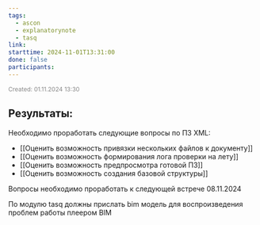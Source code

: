 ```yaml
---
tags:
  - ascon
  - explanatorynote
  - tasq
link: 
starttime: 2024-11-01T13:31:00
done: false
participants:
---
```

<span style="font-size:12px; color:#888888;">Created: 01.11.2024 13:30</span>

## Результаты: 



Необходимо проработать следующие вопросы по ПЗ XML:

- [[Оценить возможность привязки нескольких файлов к документу]]
- [[Оценить возможность формирования лога проверки на лету]]
- [[Оценить возможность предпросмотра готовой ПЗ]]
- [[Оценить возможность создания базовой структуры]]

Вопросы необходимо проработать к следующей встрече 08.11.2024

По модулю tasq должны прислать bim модель для воспроизведения проблем работы  плеером BIM
